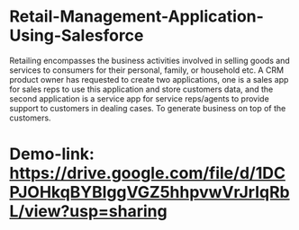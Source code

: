 # Retail-Management-Application-Using-Salesforce
 Retailing encompasses the business activities involved in selling goods and services to consumers for their personal, family, or household etc. A CRM product owner has requested to create two applications, one is a sales app for sales reps to use this application and store customers data, and the second application is a service app for service reps/agents to provide support to customers in dealing cases. To generate business on top of the customers. 
 
# Demo-link: https://drive.google.com/file/d/1DCPJOHkqBYBlggVGZ5hhpvwVrJrIqRbL/view?usp=sharing
